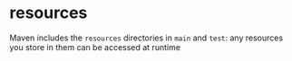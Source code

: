 # resources
Maven includes the `resources` directories in `main` and `test`: any resources you store in them can be accessed at runtime